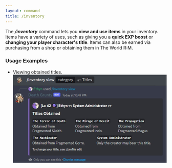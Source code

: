 ```yaml
---
layout: command
title: /inventory
---
```


The ***/inventory*** command lets you **view and use items** in your inventory. Items have a variety of uses, such as giving you a **quick EXP boost** or **changing your player character's title**. Items can also be earned via purchasing from a shop or obtaining them in The World R:M.

### Usage Examples

- Viewing obtained titles.
![Viewing obtained titles.](../images/examples/inventory-view.jpg)